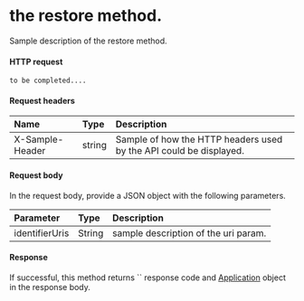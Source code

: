 # the restore method.

Sample description of the restore method.
#### HTTP request
```http
to be completed....
```
#### Request headers
| Name       | Type | Description|
|:---------------|:--------|:----------|
| X-Sample-Header  | string  | Sample of how the HTTP headers used by the API could be displayed.|

#### Request body
In the request body, provide a JSON object with the following parameters.

| Parameter	   | Type	|Description|
|:---------------|:--------|:----------|
|identifierUris|String|sample description of the uri param.|

#### Response
If successful, this method returns `` response code and [Application](../resources/application.md) object in the response body.
